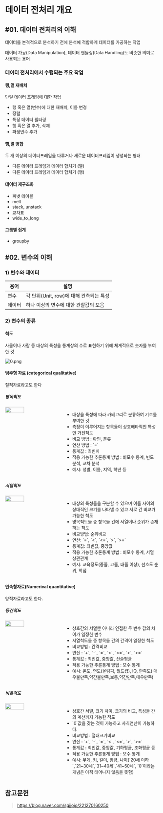 # 데이터 전처리 개요

## #01. 데이터 전처리의 이해

데이터를 본격적으로 분석하기 전에 분석에 적합하게 데이터를 가공하는 작업

데이터 가공(Data Manipulation), 데이터 핸들링(Data Handling)도 비슷한 의미로 사용되는 용어

### 데이터 전처리에서 수행되는 주요 작업

#### 행,열 재배치 

단일 데이터 프레임에 대한 작업

- 행 혹은 열(변수)에 대한 재배치, 이름 변경
- 정렬
- 특정 데이터 필터링
- 행 혹은 열 추가, 삭제
- 파생변수 추가

#### 행,열 병합

두 개 이상의 데이터프레임을 다루거나 새로운 데이터프레임이 생성되는 형태

- 다른 데이터 프레임과 데이터 합치기 (열)
- 다른 데이터 프레임과 데이터 합치기 (행)

#### 데이터 재구조화

- 피벗 테이블
- melt
- stack, unstack
- 교차표
- wide_to_long

#### 그룹별 집계

- groupby

## #02. 변수의 이해

### 1) 변수와 데이터

| 용어 | 설명 |
|--|--|
| 변수 | 각 단위(Unit, row)에 대해 관측되는 특성 |
| 데이터 | 하나 이상의 변수에 대한 관찰값의 모음 |

### 2) 변수의 종류

#### 척도

사물이나 사람 등 대상의 특성을 통계상의 수로 표현하기 위해 체계적으로 숫자를 부여한 것

![0.png](res/0.png)

#### 범주형 자료 (categorical qualitative)

질적자료라고도 한다

##### 명목척도

<div style="display: flex">
<img src="res/1.jpeg" width="35%" style="flex: none; margin-right: 20px; display: block;">
<div style="flex: 1">
<ul>
<li>대상을 특성에 따라 카테고리로 분류하여 기호를 부여한 것</li>
<li>측정이 이루어지는 항목들이 상호배타적인 특성만 가진척도</li>
<li>비교 방법 : 확인, 분류</li>
<li>연산 방법 : `=`</li>
<li>통계값 : 최빈치</li>
<li>적용 가능한 추론통계 방법 : 비모수 통계, 빈도 분석, 교차 분석</li>
<li>예시: 성별, 이름, 지역, 학년 등</li>
</ul>
</div>
</div>

##### 서열척도

<div style="display: flex">
<img src="res/2.jpeg" width="35%" style="flex: none; margin-right: 20px; display: block;">
<div style="flex: 1">
<ul>
<li>대상의 특성들을 구분할 수 있으며 이들 사이의 상대적인 크기를 나타낼 수 있고 서로 간 비교가 가능한 척도</li>
<li>명목척도들 중 항목들 간에 서열이나 순위가 존재하는 척도</li>
<li>비교방법: 순위비교</li>
<li>연산: `=`, `<`, `<=`, `>`, `>=`</li>
<li>통계값: 최빈값, 중앙값</li>
<li>적용 가능한 추론통계 방법 : 비모수 통계, 서열 상관관계</li>
<li>예시: 교육정도(중졸, 고졸, 대졸 이상), 선호도 순위, 학점</li>
</ul>
</div>
</div>

#### 연속형자료(Numerical quantitative)

양적자료라고도 한다.

##### 등간척도

<div style="display: flex">
<img src="res/3.jpeg" width="35%" style="flex: none; margin-right: 20px; display: block;">
<div style="flex: 1">
<ul>
<li>상호간의 서열뿐 아니라 인접한 두 변수 값의 차이가 일정한 변수</li>
<li>서열척도들 중 항목들 간의 간격이 일정한 척도</li>
<li>비교방법 : 간격비교</li>
<li>연산 : `+`, `-`, `=`, `<`, `<=`, `>`, `>=`</li>
<li>통계값 : 최빈값, 중앙값, 산술평균</li>
<li>적용 가능한 추론통계 방법 : 모수 통계</li>
<li>예시: 온도, 연도(올림픽, 월드컵), IQ, 만족도( 매우불만족,약간불만족,보통,약간만족,매우만족)</li>
</ul>
</div>
</div>

##### 비율척도

<div style="display: flex">
<img src="res/4.jpeg" width="35%" style="flex: none; margin-right: 20px; display: block;">
<div style="flex: 1">
<ul>
<li>상호간 서열, 크기 차이, 크기의 비교, 특성들 간의 계산까지 가능한 척도</li>
<li>`0`값을 갖는 것이 가능하고 사칙연산이 가능하다.</li>
<li>비교방법 : 절대크기비교</li>
<li>연산 : `+`, `-`, `=`, `<`, `<=`, `>`, `>=`</li>
<li>통계값 : 최빈값, 중앙값, 기하평균, 조화평균 등</li>
<li>적용 가능한 추론통계 방법 : 모수 통계</li>
<li>예시: 무게, 키, 길이, 임금, 나이(`20세 이하`,`21~30세`,`31~40세`,`41~50세`, `0`이라는 개념은 아직 태어나지 않음을 뜻함)</li>
</ul>
</div>
</div>

## 참고문헌

> https://blog.naver.com/sgjjojo/221270160250